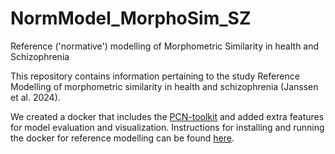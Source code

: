 # NormModel_MorphoSim_SZ


Reference ('normative') modelling of Morphometric Similarity in health and Schizophrenia

This repository contains information pertaining to the study Reference Modelling of morphometric similarity in health and schizophrenia (Janssen et al. 2024).

We created a docker that includes the [PCN-toolkit](https://pcntoolkit.readthedocs.io/en/latest/) and added extra features for model evaluation and visualization. Instructions for installing and running the docker for reference modelling can be found [here](https://github.com/iamjoostjanssen/NormModel_MorphoSim_SZ/blob/main/Docker_and_ReferenceModelling.txt).

